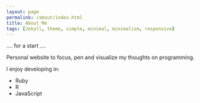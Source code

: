 ```yaml
---
layout: page
permalink: /about/index.html
title: About Me
tags: [Jekyll, theme, simple, minimal, minimalism, responsive]
---
```


.... for a start ....

Personal website to focus, pen and visualize my thoughts on programming.

I enjoy developing in:

* Ruby
* R
* JavaScript 

